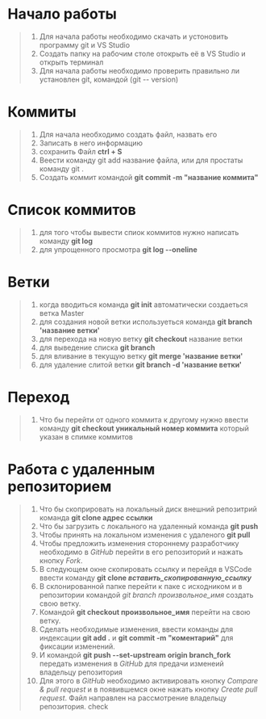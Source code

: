 # Начало работы
> 1. Для начала работы необходимо скачать и устоновить программу git и VS Studio
> 2. Создать папку на рабочим столе отокрыть её в VS Studio и открыть терминал
> 3. Для начала работы необходимо проверить правильно ли установлен git, командой (git --
version)
# Коммиты
> 1. Для начала необходимо создать файл, назвать его
> 2. Записать в него информацию
> 3. сохранить Файл **ctrl + S**
> 4. Веести команду git add название файла, или для простаты команду git .
> 5. Создать коммит командой **git commit -m "название коммита"**
# Список коммитов
> 1. для того чтобы вывести спиок коммитов нужно написать команду **git log**
> 2. для упрощенного просмотра **git log --oneline**
# Ветки
> 1. когда вводиться команда **git init** автоматически создаеться ветка Master
> 2. для создания новой ветки используеться команда **git branch 'название ветки'**
> 3. для перехода на новую ветку **git checkout** название ветки
> 4. для выведение списка **git branch**
> 5. для вливание в текущую ветку **git merge 'название ветки'**
> 6. для удаление слитой ветки **git branch -d 'название ветки'**
# Переход
> 1. Что бы перейти от одного коммита к другому нужно ввести команду **git checkout уникальный номер коммита** который указан в спимке коммитов
# Работа с удаленным репозиторием
> 1. Что бы скоприровать на локальный диск внешний репозитрий команда **git clone адрес ссылки**
> 2. Что бы загрузить с локального на удаленный команда **git push**
> 3. Чтобы принять на локальном изменения с удаленого **git pull**
> 4. Чтобы предложить изменения стороннему разработчику 
необходимо в *GitHub* перейти в его репозиторий и 
нажать кнопку *Fork*.
> 5. В следующем окне скопировать ссылку и перейдя в 
VSCode ввести команду **git clone *вставить_скопированную_ссылку***
> 6. В склонированной папке перейти к паке с исходником 
и в репозитории командой *git branch произвольное_имя*
создать свою ветку.
> 7. Командой **git checkout произвольное_имя** перейти на
свою ветку.
> 8. Сделать необходимые изменения, ввести команды для 
индексации **git add .** и **git commit -m "коментарий"**
для фиксации изменений.
> 9. И командой **git push --set-upstream origin 
branch_fork** передать  изменения в *GitHub* для 
предачи изменеий владельцу репозитория
> 10. Для этого в *GitHub* необходимо активировать 
кнопку *Compare & pull request* и в появившемся окне 
нажать кнопку *Create pull request*. Файл направлен на
рассмотрение владельцу репозитория. check